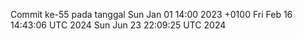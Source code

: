 Commit ke-55 pada tanggal Sun Jan 01 14:00 2023 +0100
Fri Feb 16 14:43:06 UTC 2024
Sun Jun 23 22:09:25 UTC 2024
